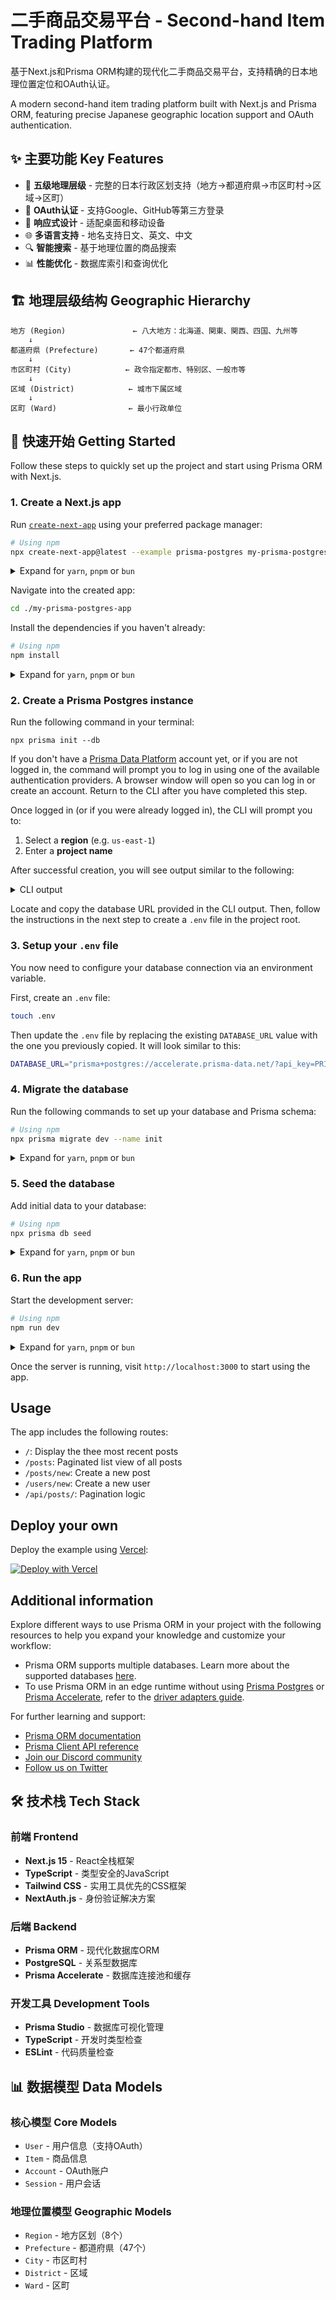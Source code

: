 # 二手商品交易平台 - Second-hand Item Trading Platform

基于Next.js和Prisma ORM构建的现代化二手商品交易平台，支持精确的日本地理位置定位和OAuth认证。

A modern second-hand item trading platform built with Next.js and Prisma ORM, featuring precise Japanese geographic location support and OAuth authentication.

## ✨ 主要功能 Key Features

- 🗾 **五级地理层级** - 完整的日本行政区划支持（地方→都道府県→市区町村→区域→区町）
- 🔐 **OAuth认证** - 支持Google、GitHub等第三方登录
- 📱 **响应式设计** - 适配桌面和移动设备
- 🌐 **多语言支持** - 地名支持日文、英文、中文
- 🔍 **智能搜索** - 基于地理位置的商品搜索
- 📊 **性能优化** - 数据库索引和查询优化

## 🏗️ 地理层级结构 Geographic Hierarchy

```
地方 (Region)               ← 八大地方：北海道、関東、関西、四国、九州等
    ↓
都道府県 (Prefecture)       ← 47个都道府県
    ↓  
市区町村 (City)            ← 政令指定都市、特别区、一般市等
    ↓
区域 (District)            ← 城市下属区域
    ↓
区町 (Ward)                ← 最小行政单位
```

## 🚀 快速开始 Getting Started

Follow these steps to quickly set up the project and start using Prisma ORM with Next.js.

### 1. Create a Next.js app

Run [`create-next-app`](https://github.com/vercel/next.js/tree/canary/packages/create-next-app) using your preferred package manager:

```bash
# Using npm
npx create-next-app@latest --example prisma-postgres my-prisma-postgres-app
```

<details>

<summary>Expand for <code>yarn</code>, <code>pnpm</code> or <code>bun</code></summary>

```bash
# Using yarn
yarn create next-app --example prisma-postgres my-prisma-postgres-app

# Using pnpm
pnpm create-next-app --example prisma-postgres my-prisma-postgres-app

# Using bun
bunx create-next-app --example prisma-postgres my-prisma-postgres-app
```

</details>

Navigate into the created app:

```bash
cd ./my-prisma-postgres-app
```

Install the dependencies if you haven't already:

```bash
# Using npm
npm install
```

<details>

<summary>Expand for <code>yarn</code>, <code>pnpm</code> or <code>bun</code></summary>

```bash
# Using yarn
yarn install

# Using pnpm
pnpm install

# Using bun
bun install
```

</details>

### 2. Create a Prisma Postgres instance

Run the following command in your terminal:

```
npx prisma init --db
```

If you don't have a [Prisma Data Platform](https://console.prisma.io/) account yet, or if you are not logged in, the command will prompt you to log in using one of the available authentication providers. A browser window will open so you can log in or create an account. Return to the CLI after you have completed this step.

Once logged in (or if you were already logged in), the CLI will prompt you to:

1. Select a **region** (e.g. `us-east-1`)
1. Enter a **project name**

After successful creation, you will see output similar to the following:

<details>

<summary>CLI output</summary>

```terminal
Let's set up your Prisma Postgres database!
? Select your region: ap-northeast-1 - Asia Pacific (Tokyo)
? Enter a project name: testing-migration
✔ Success! Your Prisma Postgres database is ready ✅

We found an existing schema.prisma file in your current project directory.

--- Database URL ---

Connect Prisma ORM to your Prisma Postgres database with this URL:

prisma+postgres://accelerate.prisma-data.net/?api_key=ey...

--- Next steps ---

Go to https://pris.ly/ppg-init for detailed instructions.

1. Install and use the Prisma Accelerate extension
Prisma Postgres requires the Prisma Accelerate extension for querying. If you haven't already installed it, install it in your project:
npm install @prisma/extension-accelerate

...and add it to your Prisma Client instance:
import { withAccelerate } from "@prisma/extension-accelerate"

const prisma = new PrismaClient().$extends(withAccelerate())

2. Apply migrations
Run the following command to create and apply a migration:
npx prisma migrate dev

3. Manage your data
View and edit your data locally by running this command:
npx prisma studio

...or online in Console:
https://console.prisma.io/{workspaceId}/{projectId}/studio

4. Send queries from your app
If you already have an existing app with Prisma ORM, you can now run it and it will send queries against your newly created Prisma Postgres instance.

5. Learn more
For more info, visit the Prisma Postgres docs: https://pris.ly/ppg-docs
```

</details>

Locate and copy the database URL provided in the CLI output. Then, follow the instructions in the next step to create a `.env` file in the project root.

### 3. Setup your `.env` file

You now need to configure your database connection via an environment variable.

First, create an `.env` file:

```bash
touch .env
```

Then update the `.env` file by replacing the existing `DATABASE_URL` value with the one you previously copied. It will look similar to this:

```bash
DATABASE_URL="prisma+postgres://accelerate.prisma-data.net/?api_key=PRISMA_POSTGRES_API_KEY"
```

### 4. Migrate the database

Run the following commands to set up your database and Prisma schema:

```bash
# Using npm
npx prisma migrate dev --name init
```

<details>

<summary>Expand for <code>yarn</code>, <code>pnpm</code> or <code>bun</code></summary>

```bash
# Using yarn
yarn prisma migrate dev --name init

# Using pnpm
pnpm prisma migrate dev --name init

# Using bun
bun prisma migrate dev --name init
```

</details>

### 5. Seed the database

Add initial data to your database:

```bash
# Using npm
npx prisma db seed
```

<details>

<summary>Expand for <code>yarn</code>, <code>pnpm</code> or <code>bun</code></summary>

```bash
# Using yarn
yarn prisma db seed

# Using pnpm
pnpm prisma db seed

# Using bun
bun prisma db seed
```

</details>

### 6. Run the app

Start the development server:

```bash
# Using npm
npm run dev
```

<details>

<summary>Expand for <code>yarn</code>, <code>pnpm</code> or <code>bun</code></summary>

```bash
# Using yarn
yarn dev

# Using pnpm
pnpm run dev

# Using bun
bun run dev
```

</details>

Once the server is running, visit `http://localhost:3000` to start using the app.

## Usage

The app includes the following routes:

- `/`: Display the thee most recent posts
- `/posts`: Paginated list view of all posts
- `/posts/new`: Create a new post
- `/users/new`: Create a new user
- `/api/posts/`: Pagination logic

## Deploy your own

Deploy the example using [Vercel](https://vercel.com?utm_source=github&utm_medium=readme&utm_campaign=next-example):

[![Deploy with Vercel](https://vercel.com/button)](https://vercel.com/new/clone?repository-url=https%3A%2F%2Fgithub.com%2Fvercel%2Fnext.js%2Ftree%2Fcanary%2Fexamples%2Fprisma-orm&env=DATABASE_URL&envDescription=Add%20your%20PRISMA%20POSTGRES%20database%20url&project-name=prisma-orm-app&repository-name=prisma-orm)

## Additional information

Explore different ways to use Prisma ORM in your project with the following resources to help you expand your knowledge and customize your workflow:

- Prisma ORM supports multiple databases. Learn more about the supported databases [here](https://www.prisma.io/docs/orm/reference/supported-databases?utm_source=nextjs&utm_medium=example&utm_campaign=nextjs_example).
- To use Prisma ORM in an edge runtime without using [Prisma Postgres](https://www.prisma.io/docs/orm/overview/databases/prisma-postgres?utm_source=nextjs&utm_medium=example&utm_campaign=nextjs_example) or [Prisma Accelerate](https://www.prisma.io/docs/accelerate/getting-started?utm_source=nextjs&utm_medium=example&utm_campaign=nextjs_example), refer to the [driver adapters guide](https://www.prisma.io/docs/orm/prisma-client/deployment/edge/deploy-to-vercel?utm_source=nextjs&utm_medium=example&utm_campaign=nextjs_example).

For further learning and support:

- [Prisma ORM documentation](https://www.prisma.io/docs/orm?utm_source=nextjs&utm_medium=example&utm_campaign=nextjs_example)
- [Prisma Client API reference](https://www.prisma.io/docs/orm/prisma-client?utm_source=nextjs&utm_medium=example&utm_campaign=nextjs_example)
- [Join our Discord community](https://pris.ly/discord?utm_source=nextjs&utm_medium=example&utm_campaign=nextjs_example)
- [Follow us on Twitter](https://pris.ly/x?utm_source=nextjs&utm_medium=example&utm_campaign=nextjs_example)

## 🛠️ 技术栈 Tech Stack

### 前端 Frontend
- **Next.js 15** - React全栈框架
- **TypeScript** - 类型安全的JavaScript
- **Tailwind CSS** - 实用工具优先的CSS框架
- **NextAuth.js** - 身份验证解决方案

### 后端 Backend  
- **Prisma ORM** - 现代化数据库ORM
- **PostgreSQL** - 关系型数据库
- **Prisma Accelerate** - 数据库连接池和缓存

### 开发工具 Development Tools
- **Prisma Studio** - 数据库可视化管理
- **TypeScript** - 开发时类型检查
- **ESLint** - 代码质量检查

## 📊 数据模型 Data Models

### 核心模型 Core Models
- `User` - 用户信息（支持OAuth）
- `Item` - 商品信息
- `Account` - OAuth账户
- `Session` - 用户会话

### 地理位置模型 Geographic Models
- `Region` - 地方区划（8个）
- `Prefecture` - 都道府県（47个）
- `City` - 市区町村
- `District` - 区域
- `Ward` - 区町
